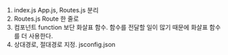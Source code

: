 1. index.js App.js, Routes.js 분리
2. Routes.js Route 한 줄로
3. 컴포넌트 function 보단 화살표 함수. 함수를 전달할 일이 많기 때문에 화살표 함수를 더 사용한다.
4. 상대경로, 절대경로 지정. jsconfig.json
